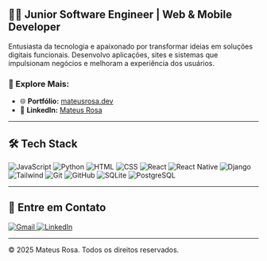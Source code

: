 <h2>👨‍💻 Junior Software Engineer | Web & Mobile Developer</h2>

<p>Entusiasta da tecnologia e apaixonado por transformar ideias em soluções digitais funcionais. Desenvolvo aplicações, sites e sistemas que impulsionam negócios e melhoram a experiência dos usuários.</p>

<h3>🔗 Explore Mais:</h3>
<ul>
    <li>🌐 <strong>Portfólio:</strong> <a href="https://curriculum-three-xi.vercel.app/" target="_blank">mateusrosa.dev</a></li>
    <li>📌 <strong>LinkedIn:</strong> <a href="https://www.linkedin.com/in/mateus-rosa-47a32631b/" target="_blank">Mateus Rosa</a></li>
</ul>

<hr>

<h2>🛠 Tech Stack</h2>
<p>
    <img src="https://img.shields.io/badge/-JavaScript-05122A?style=flat&logo=javascript" alt="JavaScript">
    <img src="https://img.shields.io/badge/-Python-05122A?style=flat&logo=python" alt="Python">
    <img src="https://img.shields.io/badge/-HTML-05122A?style=flat&logo=HTML5" alt="HTML">
    <img src="https://img.shields.io/badge/-CSS-05122A?style=flat&logo=CSS3&logoColor=1572B6" alt="CSS">
    <img src="https://img.shields.io/badge/-React-05122A?style=flat&logo=react" alt="React">
    <img src="https://img.shields.io/badge/-React_Native-05122A?style=flat&logo=react" alt="React Native">
    <img src="https://img.shields.io/badge/-Django-05122A?style=flat&logo=django&logoColor=green" alt="Django">
    <img src="https://img.shields.io/badge/-Tailwind_CSS-05122A?style=flat&logo=tailwind-css" alt="Tailwind">
    <img src="https://img.shields.io/badge/-Git-05122A?style=flat&logo=git" alt="Git">
    <img src="https://img.shields.io/badge/-GitHub-05122A?style=flat&logo=github" alt="GitHub">
    <img src="https://img.shields.io/badge/sqlite-%2307405e.svg?style=flat&logo=sqlite&logoColor=white" alt="SQLite">
    <img src="https://img.shields.io/badge/postgresql-%23316192.svg?style=flat&logo=postgresql&logoColor=white" alt="PostgreSQL">
</p>

<hr>

<h2>📢 Entre em Contato</h2>
<p>
    <a href="mailto:mateusrosahu1@gmail.com" target="_blank">
        <img src="https://img.shields.io/badge/Gmail-D14836?style=for-the-badge&logo=gmail&logoColor=white" alt="Gmail">
    </a>
    <a href="https://www.linkedin.com/in/mateus-rosa-47a32631b/" target="_blank">
        <img src="https://img.shields.io/badge/LinkedIn-0A66C2?style=for-the-badge&logo=linkedin&logoColor=white" alt="LinkedIn">
    </a>
</p>

<hr>

<p>© 2025 Mateus Rosa. Todos os direitos reservados.</p>
